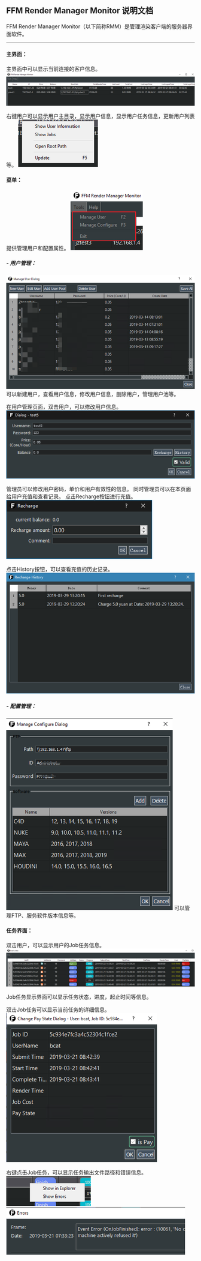 ## FFM Render Manager Monitor 说明文档
FFM Render Manager Monitor（以下简称RMM）是管理渲染客户端的服务器界面软件。

------
#### 主界面：
主界面中可以显示当前连接的客户信息。
![Alt text](./1553238870679.png)

右键用户可以显示用户主目录，显示用户信息，显示用户任务信息，更新用户列表等。
![Alt text](./1553240360907.png)

#### 菜单：
提供管理用户和配置属性。
![Alt text](./1553240453347.png)

##### - 用户管理：
![Alt text](./1553240539225.png)
可以新建用户，查看用户信息，修改用户信息，删除用户，管理用户池等。

在用户管理页面，双击用户，可以修改用户信息。
![Alt text](./1553240622398.png)

管理员可以修改用户密码，单价和用户有效性的信息。
同时管理员可以在本页面给用户充值和查看记录。
点击Recharge按钮进行充值。
![Alt text](./155324082574.png)

点击History按钮，可以查看充值的历史记录。
![Alt text](./1553240764892.png)

##### - 配置管理：
![Alt text](./1553240621336.png)
可以管理FTP、服务软件版本信息等。


#### 任务界面：
双击用户，可以显示用户的Job任务信息。
![Alt text](./1553238933443.png)

Job任务显示界面可以显示任务状态，进度，起止时间等信息。

双击Job任务可以显示当前任务的详细信息。
![Alt text](./1553239007914.png)

右键点击Job任务，可以显示任务输出文件路径和错误信息。
![Alt text](./1553239059987.png)
![Alt text](./1553239082984.png)


